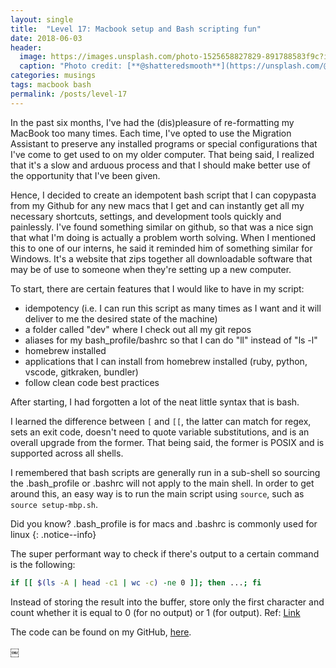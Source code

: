 ```yaml
---
layout: single
title:  "Level 17: Macbook setup and Bash scripting fun"
date: 2018-06-03
header:
  image: https://images.unsplash.com/photo-1525658827829-891788583f9c?ixlib=rb-0.3.5&ixid=eyJhcHBfaWQiOjEyMDd9&s=e4ed8653a4290ae61befb72b8697a843&auto=format&fit=crop&w=2253&q=80
  caption: "Photo credit: [**@shatteredsmooth**](https://unsplash.com/@shatteredsmooth)"
categories: musings
tags: macbook bash 
permalink: /posts/level-17
---
```


In the past six months, I've had the (dis)pleasure of re-formatting my MacBook too many times. Each time, I've opted to use the Migration Assistant to preserve any installed programs or special configurations that I've come to get used to on my older computer. That being said, I realized that it's a slow and arduous process and that I should make better use of the opportunity that I've been given.

Hence, I decided to create an idempotent bash script that I can copypasta from my Github for any new macs that I get and can instantly get all my necessary shortcuts, settings, and development tools quickly and painlessly. I've found something similar on github, so that was a nice sign that what I'm doing is actually a problem worth solving. When I mentioned this to one of our interns, he said it reminded him of something similar for Windows. It's a website that zips together all downloadable software that may be of use to someone when they're setting up a new computer.

To start, there are certain features that I would like to have in my script:
* idempotency (i.e. I can run this script as many times as I want and it will deliver to me the desired state of the machine)
* a folder called "dev" where I check out all my git repos
* aliases for my bash_profile/bashrc so that I can do "ll" instead of "ls -l"
* homebrew installed
* applications that I can install from homebrew installed (ruby, python, vscode, gitkraken, bundler)
* follow clean code best practices

After starting, I had forgotten a lot of the neat little syntax that is bash. 

I learned the difference between `[` and `[[`, the latter can match for regex, sets an exit code, doesn't need to quote variable substitutions, and is an overall upgrade from the former. That being said, the former is POSIX and is supported across all shells.

I remembered that bash scripts are generally run in a sub-shell so sourcing the .bash_profile or .bashrc will not apply to the main shell. In order to get around this, an easy way is to run the main script using `source`, such as `source setup-mbp.sh`.

Did you know? .bash_profile is for macs and .bashrc is commonly used for linux
{: .notice--info}

The super performant way to check if there's output to a certain command is the following:

```bash
if [[ $(ls -A | head -c1 | wc -c) -ne 0 ]]; then ...; fi
```

Instead of storing the result into the buffer, store only the first character and count whether it is equal to 0 (for no output) or 1 (for output).
Ref: [Link](https://stackoverflow.com/questions/12137431/test-if-a-command-outputs-an-empty-string)


The code can be found on my GitHub, [here](https://github.com/eginwong/setup-macbook).


￼
<!-- ​![masterpiece]({{ "/assets/level-16-masterpiece.png" | absolute_url }}){:class="img-responsive"}{: .align-center} -->